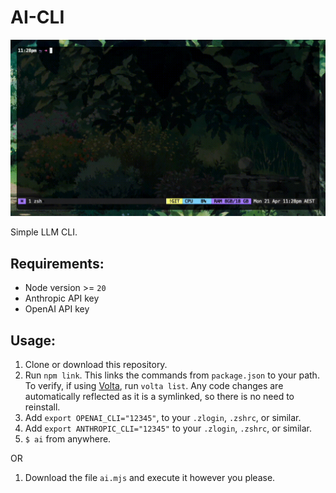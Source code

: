 # AI-CLI

![example](example.gif)

Simple LLM CLI.

## Requirements:

- Node version >= `20`
- Anthropic API key
- OpenAI API key

## Usage:

1. Clone or download this repository.
2. Run `npm link`. This links the commands from `package.json` to your path. To verify, if using [Volta](https://volta.sh/), run `volta list`.
   Any code changes are automatically reflected as it is a symlinked, so there is no need to reinstall.
3. Add `export OPENAI_CLI="12345"`, to your `.zlogin`, `.zshrc`, or similar.
4. Add `export ANTHROPIC_CLI="12345"` to your `.zlogin`, `.zshrc`, or similar.
5. `$ ai` from anywhere.

OR

1. Download the file `ai.mjs` and execute it however you please.
